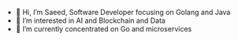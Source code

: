 - 👋 Hi, I’m Saeed, Software Developer focusing on Golang and Java
- 👀 I’m interested in AI and Blockchain and Data
- 🌱 I’m currently concentrated on Go and microservices

